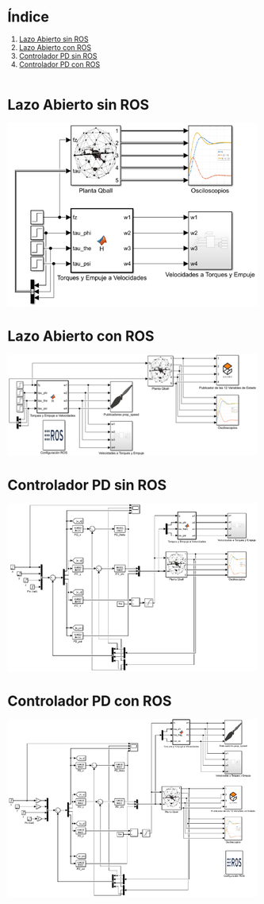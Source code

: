 

# Índice
1. [Lazo Abierto sin ROS](#id0)
2. [Lazo Abierto con ROS](#id1)
3. [Controlador PD sin ROS](#id2)
2. [Controlador PD con ROS](#id3)
<br><br>





<div id='id0' />

# Lazo Abierto sin ROS

![](https://github.com/CarlosAlfredoMarin/Experimentos_con_QBall_y_ROS/blob/main/Matlab/Imagenes/LazoAbierto_SinROS.png)




<div id='id1' />

# Lazo Abierto con ROS

![](https://github.com/CarlosAlfredoMarin/Experimentos_con_QBall_y_ROS/blob/main/Matlab/Imagenes/LazoAbierto_ConROS.png)




<div id='id2' />

# Controlador PD sin ROS

![](https://github.com/CarlosAlfredoMarin/Experimentos_con_QBall_y_ROS/blob/main/Matlab/Imagenes/PD_SinROS.png)




<div id='id3' />

# Controlador PD con ROS

![](https://github.com/CarlosAlfredoMarin/Experimentos_con_QBall_y_ROS/blob/main/Matlab/Imagenes/PD_ConROS.png)
